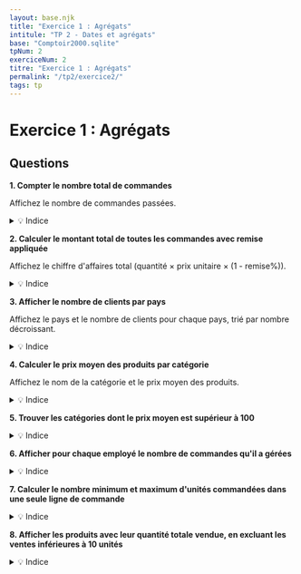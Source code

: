 ```yaml
---
layout: base.njk
title: "Exercice 1 : Agrégats"
intitule: "TP 2 - Dates et agrégats"
base: "Comptoir2000.sqlite"
tpNum: 2
exerciceNum: 2
titre: "Exercice 1 : Agrégats"
permalink: "/tp2/exercice2/"
tags: tp
---
```


# Exercice 1 : Agrégats

## Questions

**1. Compter le nombre total de commandes**

Affichez le nombre de commandes passées.

<details>
<summary>💡 Indice</summary>

Utilisez `COUNT(NoCom)` sur la table `Commande`.
</details>

**2. Calculer le montant total de toutes les commandes avec remise appliquée**

Affichez le chiffre d'affaires total (quantité × prix unitaire × (1 - remise%)).

<details>
<summary>💡 Indice</summary>

Vous devez joindre `Commande` et `DetailCommande`, puis calculer `SUM(Qte * PrixUnit * (1 - Remise/100))`.
</details>

**3. Afficher le nombre de clients par pays**

Affichez le pays et le nombre de clients pour chaque pays, trié par nombre décroissant.

<details>
<summary>💡 Indice</summary>

Utilisez `GROUP BY Pays` et `COUNT(CodeCli)`, puis `ORDER BY COUNT DESC`.
</details>

**4. Calculer le prix moyen des produits par catégorie**

Affichez le nom de la catégorie et le prix moyen des produits.

<details>
<summary>💡 Indice</summary>

Vous devez joindre `Categorie` et `Produit`, puis utiliser `GROUP BY` et `AVG(PrixUnit)`.
</details>

**5. Trouver les catégories dont le prix moyen est supérieur à 100**

<details>
<summary>💡 Indice</summary>

Utilisez `HAVING AVG(PrixUnit) > 100` pour filtrer après l'agrégation.
</details>

**6. Afficher pour chaque employé le nombre de commandes qu'il a gérées**

<details>
<summary>💡 Indice</summary>

Joignez `Employe` et `Commande`, puis `GROUP BY NoEmp` avec `COUNT(NoCom)`.
</details>

**7. Calculer le nombre minimum et maximum d'unités commandées dans une seule ligne de commande**

<details>
<summary>💡 Indice</summary>

Utilisez `MIN(Qte)` et `MAX(Qte)` sur la table `DetailCommande`.
</details>

**8. Afficher les produits avec leur quantité totale vendue, en excluant les ventes inférieures à 10 unités**

<details>
<summary>💡 Indice</summary>

Utilisez `GROUP BY` et  `HAVING SUM(Qte) >= 10`.
</details>

